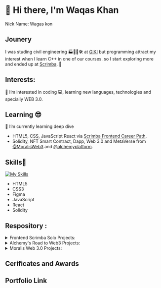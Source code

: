 # 👋 Hi there, I'm Waqas Khan 
Nick Name: Wagas kon
## Jounery
I was studing civil engineering 🏭👨‍🔧🛠 at [GIKI](https://giki.edu.pk/) but programming attract my interest when I learn C++ in one of our courses. so I start exploring more and ended up at [Scrimba](scrimba.com). 🔀

## Interests:
👀 I’m interested in coding :computer:, learning new languages, technologies and specially WEB 3.0.

## Learning :sunglasses: 
🌱 I’m currently learning deep dive 
- HTML5, CSS, JavaScript React via [Scrimba Frontend Career Path](https://scrimba.com/learn/frontend).  
- Solidity, NFT Smart Contract, Dapp, Web 3.0 and MetaVerse from [@MoralisWeb3](https://docs.moralis.io/introduction/readme) and [@alchemyplatform](https://docs.alchemy.com/alchemy/road-to-web3/welcome-to-the-road-to-web3).

## Skills:muscle: 

[![My Skills](https://skillicons.dev/icons?i=html,css,figma,js,react,solidity)](https://skillicons.dev)
- HTML5
- CSS3
- Figma 
- JavaScript 
- React 
- Solidity
## Respository : 
<details>
    <summary>Frontend Scrimba Solo Projects:</summary>

<p> Throughout the Scrimba front-end developer career path you are encouraged to do multiple solo projects. Solo means there will be no guidance or solution to the challenge; only the design and requirements of the projects are given.
           </p>
          
<nav class="list" >
  <li><a href='https://github.com/wagaskon/Browser-Extension'>Browser Extension</a></li><br>

  <li><a href='https://github.com/wagaskon/Random-Password-Generator'>Random Password Generator</a></li><br>
  <li><a  href='https://github.com/wagaskon/Basket-Ball-Game'>Basket Ball Game</a></li><br>

  <li><a  href='https://github.com/wagaskon/personal-site'>Personal Site</a></li><br>
  <li><a  href='https://github.com/wagaskon/Visit-Pakistan'>Visit Pakistan</a><br>
  
  
</nav>        
</details> 

<details>
    <summary> Alchemy's Road to Web3 Projects:</summary>
           <p>These are project done in Raod to Web 3 Path by Alchemy one in a week.
           </p>
           
<nav class="o-link-list" >

  <li><a  href='https://github.com/wagaskon/NFT-Smart-Contract-ERC721-'>1. Developed an NFT Smart Contract (ERC-721)</a></li><br>

  <li><a  href='paste link here'>2. Build "Buy Me a Coffee" DeFi dapp</a></li><br>

  <li><a href='link'>3. Make NFTs with On-Chain Metadata - Hardhat and JavaScript</a></li><br>

  <li><a  href='link'>4. Create an NFT Gallery</a></li><br>

  <li><a  href='link'>5. Connect APIs to your Smart Contracts using Chainlink</a></li><br>
  <li><a  href='link'>6. Build a Staking Dapp</a></li><br>
  <li><a  href='link'>7. Build an NFT Marketplace from Scratch</a></li><br>
  <li><a  href='link'>8. Build a betting game on Optimism</a></li><br>
  <li><a  href='link'>9. Build a Token Swap Dapp With 0x API</a></li><br>
  <li><a  href='link'>10. Create a Decentralized Twitter with Lens Protocol</a></li><br>
 
</nav>        
</details> 

</details> 
<details>
    <summary> Moralis Web 3.0 Projects:</summary>
           <p>These are project done in Raod to Web 3 Path by Alchemy one in a week.
           </p>
           
<nav class="o-link-list" >
<li><a  href='link'>NOT Yet Completed</a></li><br>
 
</nav>        
</details> 

## Cerificates and Awards

## Portfolio Link
